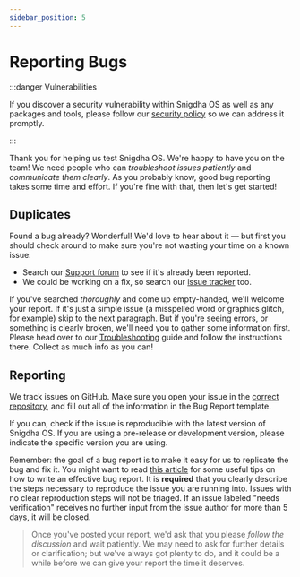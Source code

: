 ```yaml
---
sidebar_position: 5
---
```


# Reporting Bugs

:::danger Vulnerabilities

If you discover a security vulnerability within Snigdha OS as well as any packages and tools, please follow our [security policy](https://github.com/Snigdha-OS/snigdhaos-arctic/security/policy) so we can address it promptly.

:::

Thank you for helping us test Snigdha OS. We're happy to have you on the team! We need people who can *troubleshoot issues patiently* and *communicate them clearly*. As you probably know, good bug reporting takes some time and effort. If you're fine with that, then let's get started!

## Duplicates

Found a bug already? Wonderful! We'd love to hear about it &mdash; but first you should check around to make sure you're not wasting your time on a known issue:

- Search our [Support forum](https://forum.snigdhaos.org/t/support) to see if it's already been reported.
- We could be working on a fix, so search our [issue tracker](https://github.com/Snigdha-OS/snigdhaos-issues/issues) too.

If you've searched *thoroughly* and come up empty-handed, we'll welcome your report. If it's just a simple issue (a misspelled word or graphics glitch, for example) skip to the next paragraph. But if you're seeing errors, or something is clearly broken, we'll need you to gather some information first. Please head over to our [Troubleshooting](/category/troubleshoot) guide and follow the instructions there. Collect as much info as you can!

## Reporting

We track issues on GitHub. Make sure you open your issue in the [correct repository](https://github.com/Snigdha-OS), and fill out all of the information in the Bug Report template.

If you can, check if the issue is reproducible with the latest version of Snigdha OS. If you are using a pre-release or development version, please indicate the specific version you are using.

Remember: the goal of a bug report is to make it easy for us to replicate the bug and fix it. You might want to read [this article](/blog/effective_bug_report) for some useful tips on how to write an effective bug report. It is **required** that you clearly describe the steps necessary to reproduce the issue you are running into. Issues with no clear reproduction steps will not be triaged. If an issue labeled "needs verification" receives no further input from the issue author for more than 5 days, it will be closed.

> Once you've posted your report, we'd ask that you please *follow the discussion* and wait patiently. We may need to ask for further details or clarification; but we've always got plenty to do, and it could be a while before we can give your report the time it deserves.
